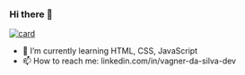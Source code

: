 ### Hi there 👋
[![card](https://github-readme-stats.vercel.app/api?username=vagner&theme=default)](https://github.com/vagnersilvas/)


- 🌱 I’m currently learning HTML, CSS, JavaScript
- 📫 How to reach me: linkedin.com/in/vagner-da-silva-dev


